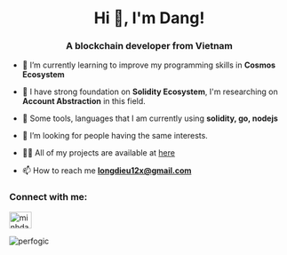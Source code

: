 <h1 align="center">Hi 👋, I'm Dang!</h1>
<h3 align="center">A blockchain developer from Vietnam</h3>

- 🌱 I’m currently learning to improve my programming skills in **Cosmos Ecosystem**

- 📖 I have strong foundation on **Solidity Ecosystem**, I'm researching on **Account Abstraction** in this field.

- 💬 Some tools, languages that I am currently using **solidity, go, nodejs**

- 🤝 I’m looking for people having the same interests.

- 👨‍💻 All of my projects are available at [here](https://github.com/perfogic)

- 📫 How to reach me **longdieu12x@gmail.com**

<h3 align="left">Connect with me:</h3>
<p align="left">
<a href="https://www.linkedin.com/in/phạm-minh-đăng-4a6b9515b/" target="blank"><img align="center" src="https://raw.githubusercontent.com/rahuldkjain/github-profile-readme-generator/master/src/images/icons/Social/linked-in-alt.svg" alt="minhdang0710" height="30" width="40" /></a>
</p>

<p><img align="center" src="https://github-readme-stats.vercel.app/api/top-langs?username=perfogic&show_icons=true&locale=en&layout=compact" alt="perfogic" /></p>
